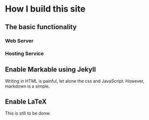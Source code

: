 # How I build this site




## The basic functionality


### Web Server


### Hosting Service







## Enable Markable using Jekyll

Writing in HTML is painful, let alone the css and JavaScript. However, markdown is a simple. 

## Enable LaTeX

This is still to be donw. 




